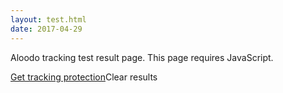 ```yaml
---
layout: test.html
date: 2017-04-29
---
```


Aloodo tracking test result page. This page requires JavaScript.

<p><a href="/tracking-protection/" class="button">Get tracking protection</a><a class="button" id="clearResults">Clear results</a></p>

